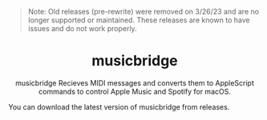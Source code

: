 > Note: Old releases (pre-rewrite) were removed on 3/26/23 and are no longer supported or maintained. These releases are known to have issues and do not work properly.

<h1 align="center">musicbridge</h1>

<p align="center">musicbridge Recieves MIDI messages and converts them to AppleScript commands to control Apple Music and Spotify for macOS.</p>


You can download the latest version of musicbridge from releases.
